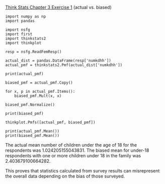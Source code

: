 [Think Stats Chapter 3 Exercise 1](http://greenteapress.com/thinkstats2/html/thinkstats2004.html#toc31) (actual vs. biased)
```
import numpy as np
import pandas

import nsfg
import first
import thinkstats2
import thinkplot

resp = nsfg.ReadFemResp()

actual_dist = pandas.DataFrame(resp['numkdhh'])
actual_pmf = thinkstats2.Pmf(actual_dist['numkdhh'])

print(actual_pmf)

biased_pmf = actual_pmf.Copy()

for x, p in actual_pmf.Items():
    biased_pmf.Mult(x, x)

biased_pmf.Normalize()    

print(biased_pmf)

thinkplot.Pmfs([actual_pmf, biased_pmf])

print(actual_pmf.Mean())
print(biased_pmf.Mean())
```
The actual mean number of children under the age of 18 for the respondents was 1.024205155043831. The biased mean for under-18 respondents with one or more children under 18 in the family was 2.403679100664282.

This proves that statistics calculated from survey results can misrepresent the overall data depending on the bias of those surveyed. 
